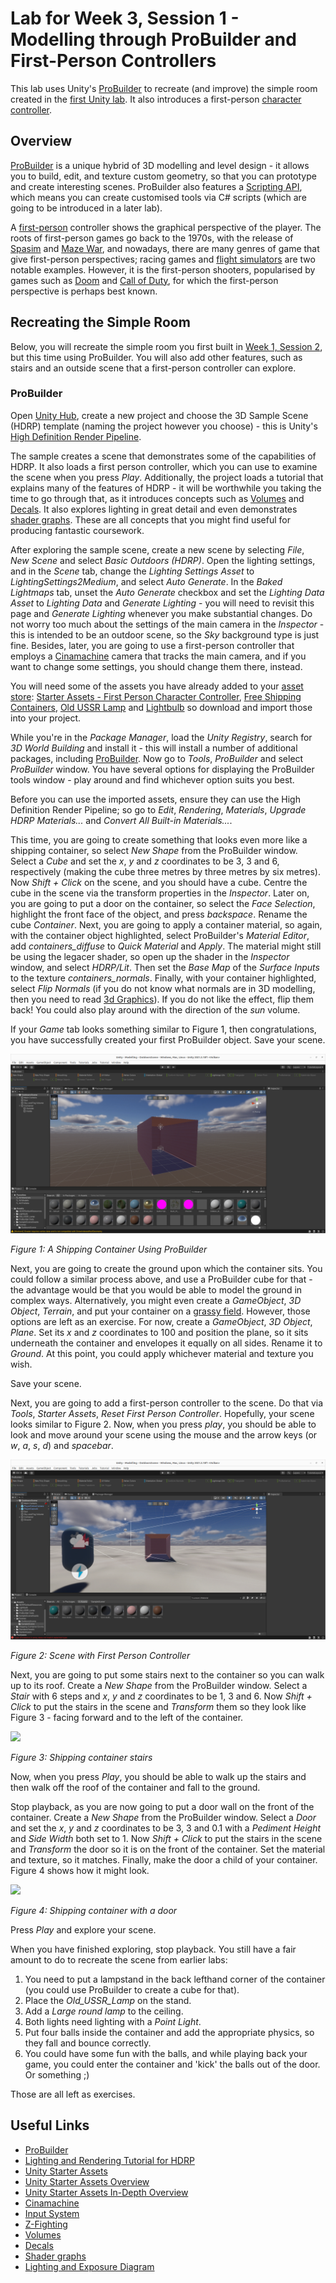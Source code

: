 # Lab for Week 3, Session 1 - Modelling through ProBuilder and First-Person Controllers

This lab uses Unity's [ProBuilder](https://unity3d.com/unity/features/worldbuilding/probuilder) to recreate (and improve) the simple room created in the [first Unity lab](./week1Session2.md). It also introduces a first-person [character controller](https://docs.unity3d.com/Manual/class-CharacterController.html).

## Overview

[ProBuilder](https://unity3d.com/unity/features/worldbuilding/probuilder) is a unique hybrid of 3D modelling and level design - it allows you to build, edit, and texture custom geometry, so that you can prototype and create interesting scenes. ProBuilder also features a [Scripting API](https://docs.unity3d.com/Packages/com.unity.probuilder@4.2/manual/api.html), which means you can create customised tools via C# scripts (which are going to be introduced in a later lab).

A [first-person](https://en.wikipedia.org/wiki/First-person_(video_games)) controller shows the graphical perspective of the player. The roots of first-person games go back to the 1970s, with the release of [Spasim](https://en.wikipedia.org/wiki/Spasim) and [Maze War](https://en.wikipedia.org/wiki/Maze_War), and nowadays, there are many genres of game that give first-person perspectives; racing games and [flight simulators](https://en.wikipedia.org/wiki/Amateur_flight_simulation#Flight_simulators) are two notable examples.  However, it is the first-person shooters, popularised by games such as [Doom](https://en.wikipedia.org/wiki/Doom_(franchise)) and [Call of Duty](https://en.wikipedia.org/wiki/Call_of_Duty), for which the first-person perspective is perhaps best known.

## Recreating the Simple Room

Below, you will recreate the simple room you first built in [Week 1, Session 2](./week1Session2.md), but this time using ProBuilder. You will also add other features, such as stairs and an outside scene that a first-person controller can explore.

### ProBuilder

Open [Unity Hub](https://docs.unity3d.com/Manual/GettingStartedUnityHub.html), create a new project and choose the 3D Sample Scene (HDRP) template (naming the project however you choose) - this is Unity's [High Definition Render Pipeline](https://docs.unity3d.com/Packages/com.unity.render-pipelines.high-definition@14.0/manual/index.html). 

The sample creates a scene that demonstrates some of the capabilities of HDRP. It also loads a  first person controller, which you can use to examine the scene when you press _Play_. Additionally, the project loads a tutorial that explains many of the features of HDRP - it will be worthwhile you taking the time to go through that, as it introduces concepts such as [Volumes](https://docs.unity3d.com/Packages/com.unity.render-pipelines.high-definition@7.1/manual/Volumes.html) and [Decals](https://docs.unity3d.com/Packages/com.unity.render-pipelines.high-definition@14.0/manual/Decal.html). It also explores lighting in great detail and even demonstrates [shader graphs](https://unity.com/features/shader-graph). These are all concepts that you might find useful for producing fantastic coursework.

After exploring the sample scene, create a new scene by selecting _File_, _New Scene_ and select _Basic Outdoors (HDRP)_. Open the lighting settings, and in the _Scene_ tab, change the _Lighting Settings Asset_ to _LightingSettings2Medium_, and select _Auto Generate_. In the _Baked Lightmaps_ tab, unset the _Auto Generate_ checkbox and set the _Lighting Data Asset_ to _Lighting Data_ and _Generate Lighting_ - you will need to revisit this page and _Generate Lighting_ whenever you make substantial changes. Do not worry too much about the settings of the main camera in the _Inspector_ - this is intended to be an outdoor scene, so the _Sky_ background type is just fine. Besides, later, you are going to use a first-person controller that employs a [Cinamachine](https://unity.com/unity/features/editor/art-and-design/cinemachine) camera that tracks the main camera, and if you want to change some settings, you should change them there, instead.

You will need some of the assets you have already added to your [asset store](https://assetstore.unity.com/): [Starter Assets - First Person Character Controller](https://assetstore.unity.com/packages/essentials/starter-assets-first-person-character-controller-196525), [Free Shipping Containers](https://assetstore.unity.com/packages/3d/environments/industrial/free-shipping-containers-18315), [Old USSR Lamp](https://assetstore.unity.com/packages/3d/props/electronics/old-ussr-lamp-110400) and [Lightbulb](https://assetstore.unity.com/packages/3d/props/interior/lightbulb-218258) so download and import those into your project.

While you're in the _Package Manager_, load the _Unity Registry_, search for _3D World Building_ and install it - this will install a number of additional packages, including [ProBuilder](https://unity3d.com/unity/features/worldbuilding/probuilder). Now go to _Tools_, _ProBuilder_ and select _ProBuilder_ window. You have several options for displaying the ProBuilder tools window - play around and find whichever option suits you best.

Before you can use the imported assets, ensure they can use the High Definition Render Pipeline; so go to _Edit_, _Rendering_, _Materials_, _Upgrade HDRP Materials..._ and _Convert All Built-in Materials..._.

This time, you are going to create something that looks even more like a shipping container, so select _New Shape_ from the ProBuilder window. Select a _Cube_ and set the _x_, _y_ and _z_ coordinates to be 3, 3 and 6, respectively (making the cube three metres by three metres by six metres). Now _Shift + Click_ on the scene, and you should have a cube. Centre the cube in the scene via the transform properties in the _Inspector_. Later on, you are going to put a door on the container, so select the _Face Selection_, highlight the front face of the object, and press _backspace_. Rename the cube _Container_. Next, you are going to apply a container material, so again, with the container object highlighted, select ProBuilder's _Material Editor_, add _containers_diffuse_ to _Quick Material_ and _Apply_. The material might still be using the legacer shader, so open up the shader in the _Inspector_ window, and select _HDRP/Lit_. Then set the _Base Map_ of the _Surface Inputs_ to the texture _containers_normals_. Finally, with your container highlighted, select _Flip Normals_ (if you do not know what normals are in 3D modelling, then you need to read [3d Graphics](../graphicsBackground.md)). If you do not like the effect, flip them back! You could also play around with the direction of the _sun_ volume.

If your _Game_ tab looks something similar to Figure 1, then congratulations, you have successfully created your first ProBuilder object. Save your scene.

![](./images/shippingContainerProBuilder.png)

_Figure 1: A Shipping Container Using ProBuilder_

Next, you are going to create the ground upon which the container sits. You could follow a similar process above, and use a ProBuilder cube for that - the advantage would be that you would be able to model the ground in complex ways. Alternatively, you might even create a _GameObject_, _3D Object_, _Terrain_, and put your container on a [grassy field](https://docs.unity3d.com/Manual/terrain-Grass.html). However, those options are left as an exercise. For now, create a _GameObject_, _3D Object_, _Plane_. Set its _x_ and _z_ coordinates to 100 and position the plane, so it sits underneath the container and envelopes it equally on all sides. Rename it to _Ground_. At this point, you could apply whichever material and texture you wish.

Save your scene.

Next, you are going to add a first-person controller to the scene. Do that via _Tools_, _Starter Assets_, _Reset First Person Controller_.  Hopefully, your scene looks similar to Figure 2. Now, when you press _play_, you should be able to look and move around your scene using the mouse and the arrow keys (or _w_, _a_, _s_, _d_) and _spacebar_.

![](./images/fpcScene.png)

_Figure 2: Scene with First Person Controller_

Next, you are going to put some stairs next to the container so you can walk up to its roof. Create a _New Shape_ from the ProBuilder window. Select a _Stair_ with 6 steps and _x_, _y_ and _z_ coordinates to be 1, 3 and 6. Now _Shift + Click_ to put the stairs in the scene and _Transform_ them so they look like Figure 3 - facing forward and to the left of the container.

![](./images/shippingContainerStairs.png)

_Figure 3: Shipping container stairs_

Now, when you press _Play_, you should be able to walk up the stairs and then walk off the roof of the container and fall to the ground.

Stop playback, as you are now going to put a door wall on the front of the container. Create a _New Shape_ from the ProBuilder window. Select a _Door_ and set the _x_, _y_ and _z_ coordinates to be 3, 3 and 0.1 with a _Pediment Height_ and _Side Width_ both set to 1. Now _Shift + Click_ to put the stairs in the scene and _Transform_ the door so it is on the front of the container. Set the material and texture, so it matches. Finally, make the door a child of your container. Figure 4 shows how it might look.

![](./images/shippingContainerDoor.png)

_Figure 4: Shipping container with a door_

Press _Play_ and explore your scene.

When you have finished exploring, stop playback. You still have a fair amount to do to recreate the scene from earlier labs:

1. You need to put a lampstand in the back lefthand corner of the container (you could use ProBuilder to create a cube for that).
2. Place the _Old_USSR_Lamp_ on the stand.
3. Add a _Large round lamp_ to the ceiling.
4. Both lights need lighting with a _Point Light_.
5. Put four balls inside the container and add the appropriate physics, so they fall and bounce correctly.
6. You could have some fun with the balls, and while playing back your game, you could enter the container and 'kick' the balls out of the door. Or something ;)

Those are all left as exercises.

## Useful Links

+ [ProBuilder](https://unity3d.com/unity/features/worldbuilding/probuilder)
+ [Lighting and Rendering Tutorial for HDRP](https://www.youtube.com/watch?v=yqCHiZrgKzs)
+ [Unity Starter Assets](https://blog.unity.com/games/say-hello-to-the-new-starter-asset-packages)
+ [Unity Starter Assets Overview](https://www.youtube.com/watch?v=4QuPlKzdq14)
+ [Unity Starter Assets In-Depth Overview](https://www.youtube.com/watch?v=CD0FlqllfIE)
+ [Cinamachine](https://unity.com/unity/features/editor/art-and-design/cinemachine)
+ [Input System](https://docs.unity3d.com/Packages/com.unity.inputsystem@1.1/manual/Installation.html)
+ [Z-Fighting](https://www.unity3dtips.com/unity-z-fighting-solutions/)
+ [Volumes](https://docs.unity3d.com/Packages/com.unity.render-pipelines.high-definition@7.1/manual/Volumes.html)
+ [Decals](https://docs.unity3d.com/Packages/com.unity.render-pipelines.high-definition@14.0/manual/Decal.html)
+ [Shader graphs](https://unity.com/features/shader-graph)
+ [Lighting and Exposure Diagram](https://docs.unity3d.com/Packages/com.unity.render-pipelines.high-definition@15.0/manual/Physical-Light-Units.html#lighting-and-exposure-diagram)
